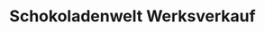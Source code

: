 ---
title: "Schokoladenwelt Werksverkauf"
url: /weissenfels/schokoladenwelt-werksverkauf/
shop: Süßwaren
---